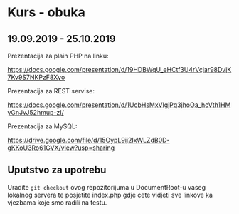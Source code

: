 # Kurs - obuka
## 19.09.2019 - 25.10.2019

Prezentacija za plain PHP na linku:

https://docs.google.com/presentation/d/19HDBWqU_eHCtf3U4rVcjar98DvjK7Kv9S7NKPzF8Xyo


Prezentacija za REST servise:

https://docs.google.com/presentation/d/1UcbHsMxVlgjPq3jhoOa_hcVth1HMyGnJvJ52hmup-zI/


Prezentacija za MySQL:

https://drive.google.com/file/d/15OypL9ij2IxWLZdB0D-gKKoU3Ro61GVX/view?usp=sharing

## Uputstvo za upotrebu
Uradite `git checkout` ovog repozitorijuma u DocumentRoot-u vaseg lokalnog servera te posjetite index.php gdje cete vidjeti sve linkove ka vjezbama koje smo radili na testu.
